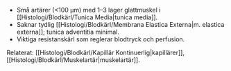 
- Små artärer (<100 µm) med 1–3 lager glattmuskel i [[Histologi/Blodkärl/Tunica Media|tunica media]].  
- Saknar tydlig [[Histologi/Blodkärl/Membrana Elastica Externa|m. elastica externa]]; tunica adventitia minimal.  
- Viktiga resistanskärl som reglerar blodtryck och perfusion.

Relaterat: [[Histologi/Blodkärl/Kapillär Kontinuerlig|kapillärer]], [[Histologi/Blodkärl/Muskelartär|muskelartär]].
